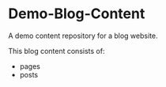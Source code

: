 # Demo-Blog-Content

A demo content repository for a blog website.

This blog content consists of:
- pages
- posts
